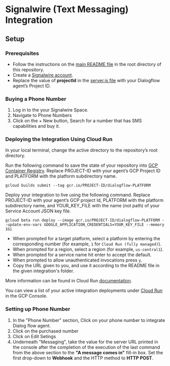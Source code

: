 # Signalwire (Text Messaging) Integration

## Setup

### Prerequisites

- Follow the instructions on the [main README file](https://github.com/GoogleCloudPlatform/dialogflow-integrations#readme) in the root directory of this repository.
- Create a [Signalwire account](https://www.signalwire.com).
- Replace the value of __projectId__ in the [server.js file](https://github.com/ShashiKumar-SignalWire/signalwire-df/blob/master/README.md#L32) with your Dialogflow agent’s Project ID.


### Buying a Phone Number

1. Log in to the your Signalwire Space.
2. Navigate to Phone Numbers
3. Click on the + New button, Search for a number that has SMS capabilities and buy it.


### Deploying the Integration Using Cloud Run

In your local terminal, change the active directory to the repository’s root directory.

Run the following command to save the state of your repository into [GCP Container Registry](https://console.cloud.google.com/gcr/). Replace PROJECT-ID with your agent’s GCP Project ID and PLATFORM with the platform subdirectory name.

```shell
gcloud builds submit --tag gcr.io/PROJECT-ID/dialogflow-PLATFORM
```

Deploy your integration to live using the following command. Replace PROJECT-ID with your agent’s GCP project Id, PLATFORM with the platform subdirectory name, and YOUR_KEY_FILE with the name (not path) of your Service Account JSON key file.

```shell
gcloud beta run deploy --image gcr.io/PROJECT-ID/dialogflow-PLATFORM --update-env-vars GOOGLE_APPLICATION_CREDENTIALS=YOUR_KEY_FILE --memory 1Gi
```

- When prompted for a target platform, select a platform by entering the corresponding number (for example, ``1`` for ``Cloud Run (fully managed)``).
 - When prompted for a region, select a region (for example, ``us-central1``).
 - When prompted for a service name hit enter to accept the default.
 - When prompted to allow unauthenticated invocations press ``y``.
 - Copy the URL given to you, and use it according to the README file in the
 given integration's folder.

More information can be found in Cloud Run
[documentation](https://cloud.google.com/run/docs/deploying).

You can view a list of your active integration deployments under [Cloud Run](https://console.cloud.google.com/run) in the GCP Console.

### Setting up Phone Number

1. In the "Phone Number" section, Click on your phone number to integrate Dialog flow agent.
2. Click on the  purchased number 
4. Click on Edit Setings
3. Underneath "Messaging", take the value for the server URL printed in the console after the completion of the execution of the last command from the above section to the __"A message comes in"__ fill-in box. Set the first drop-down to __Webhook__ and the HTTP method to __HTTP POST__. 



